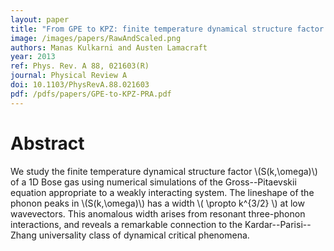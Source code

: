 ```yaml
---
layout: paper
title: "From GPE to KPZ: finite temperature dynamical structure factor of the 1D Bose gas"
image: /images/papers/RawAndScaled.png
authors: Manas Kulkarni and Austen Lamacraft
year: 2013
ref: Phys. Rev. A 88, 021603(R)
journal: Physical Review A
doi: 10.1103/PhysRevA.88.021603
pdf: /pdfs/papers/GPE-to-KPZ-PRA.pdf
---
```


# Abstract

We study the finite temperature dynamical structure factor \\(S(k,\omega)\\) of a 1D Bose gas using numerical simulations of the Gross--Pitaevskii equation appropriate to a weakly interacting system. The lineshape of the phonon peaks in \\(S(k,\omega)\\) has a width \\( \propto k^{3/2} \\) at low wavevectors. This anomalous width arises from resonant three-phonon interactions, and reveals a remarkable connection to the Kardar--Parisi--Zhang universality class of dynamical critical phenomena.
